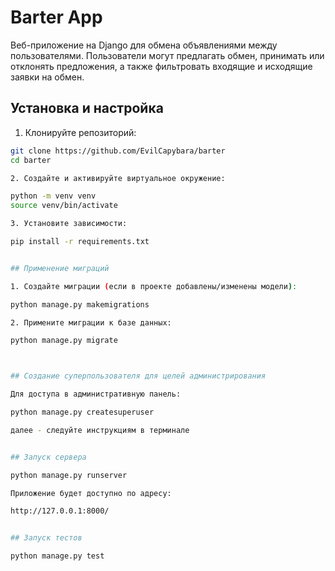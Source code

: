 # Barter App

Веб-приложение на Django для обмена объявлениями между пользователями. Пользователи могут предлагать обмен, принимать или отклонять предложения, а также фильтровать входящие и исходящие 
заявки на обмен.

## Установка и настройка

1. Клонируйте репозиторий:

```bash
git clone https://github.com/EvilCapybara/barter
cd barter

2. Создайте и активируйте виртуальное окружение:

python -m venv venv
source venv/bin/activate

3. Установите зависимости:

pip install -r requirements.txt


## Применение миграций

1. Создайте миграции (если в проекте добавлены/изменены модели):

python manage.py makemigrations

2. Примените миграции к базе данных:

python manage.py migrate



## Создание суперпользователя для целей администрирования

Для доступа в административную панель:

python manage.py createsuperuser

далее - следуйте инструкциям в терминале


## Запуск сервера

python manage.py runserver

Приложение будет доступно по адресу:

http://127.0.0.1:8000/


## Запуск тестов

python manage.py test
